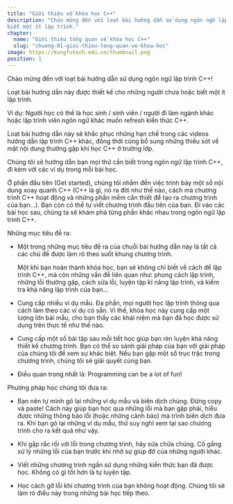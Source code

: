 ```yaml
---
title: "Giới thiệu về khóa học C++"
description: "Chào mừng đến với loạt bài hướng dẫn sử dụng ngôn ngữ lập trình C++! Loạt bài hướng dẫn này được thiết kế cho những người chưa hoặc
biết một ít lập trình."
chapter:
  name: "Giới thiệu tổng quan về khóa học C++"
  slug: "chuong-01-gioi-thieu-tong-quan-ve-khoa-hoc"
image: https://kungfutech.edu.vn/thumbnail.png
position: 1
---
```


Chào mừng đến với loạt bài hướng dẫn sử dụng ngôn ngữ lập trình C++!

Loạt bài hướng dẫn này được thiết kế cho những người chưa hoặc
biết một ít lập trình.

Ví dụ: Người học có thể là học sinh / sinh viên / người đi làm ngành khác hoặc
lập trình viên ngôn ngữ khác muốn refresh kiến thức C++.

Loạt bài hướng dẫn này sẽ khắc phục những hạn chế trong các videos
hướng dẫn lập trình C++ khác, đồng thời cũng bổ sung những thiếu sót
về mặt nội dung thường gặp khi học C++ ở trường lớp.

Chúng tôi sẽ hướng dẫn bạn mọi thứ cần biết trong ngôn ngữ lập trình C++,
đi kèm với các ví dụ trong mỗi bài học.

Ở phần đầu tiên (Get started), chúng tôi nhắm đến việc trình bày
một số nội dung xoay quanh C++ (C++ là gì, nó ra đời như thế nào,
cách mà chương trình C++ hoạt động và những phần mềm cần thiết để tạo ra
chương trình của bạn...). Bạn còn có thể tự viết chương trình đầu tiên của bạn.
Đi vào các bài học sau, chúng ta sẽ khám phá từng phần khác nhau
trong ngôn ngữ lập trình C++.

Những mục tiêu đề ra:

- Một trong những mục tiêu đề ra của chuỗi bài hướng dẫn này là
  tất cả các chủ đề được làm rõ theo suốt khung chương trình.

  Một khi bạn hoàn thành khóa học, bạn sẽ không chỉ biết về cách để
  lập trình C++, mà còn những vấn đề liên quan như: phong cách lập trình,
  những lỗi thường gặp, cách sửa lỗi, luyện tập kĩ năng lập trình,
  và kiểm tra khả năng lập trình của bạn...

- Cung cấp nhiều ví dụ mẫu.
  Đa phần, mọi người học lập trình thông qua cách làm theo các ví dụ có sẵn.
  Vì thế, khóa học này cung cấp một lượng lớn bài mẫu, cho bạn thấy
  các khái niệm mà bạn đã học được sử dụng trên thực tế như thế nào.

- Cung cấp một số bài tập sau mỗi tiết học giúp bạn rèn luyện khả năng
  thiết kế chương trình. Bạn có thể so sánh giải pháp của bạn với
  giải pháp của chúng tôi để xem sự khác biệt.
  Nếu bạn gặp một số trục trặc trong chương trình, chúng tôi sẽ
  giải quyết cùng bạn.

- Điều quan trọng nhất là: Programming can be a lot of fun!

Phương pháp học chúng tôi đưa ra:

- Bạn nên tự mình gõ lại những ví dụ mẫu và biên dịch chúng.
  Đừng copy và paste! Cách này giúp bạn học qua những lỗi mà bạn gặp phải,
  hiểu được những thông báo lỗi (hoặc những cảnh báo) mà trình biên dịch
  đưa ra. Khi bạn gõ lại những ví dụ mẫu, thử suy nghĩ xem tại sao
  chương trình cho ra kết quả như vậy.

- Khi gặp rắc rối với lỗi trong chương trình, hãy sửa chữa chúng.
  Cố gắng xử lý những lỗi của bạn trước khi nhờ sự giúp đỡ của
  những người khác.

- Viết những chương trình ngắn sử dụng những kiến thức bạn đã được học.
  Không có gì tốt hơn là tự luyện tập.

- Học cách gỡ lỗi khi chương trình của bạn không hoạt động.
  Chúng tôi sẽ làm rõ điều này trong những bài học tiếp theo.
